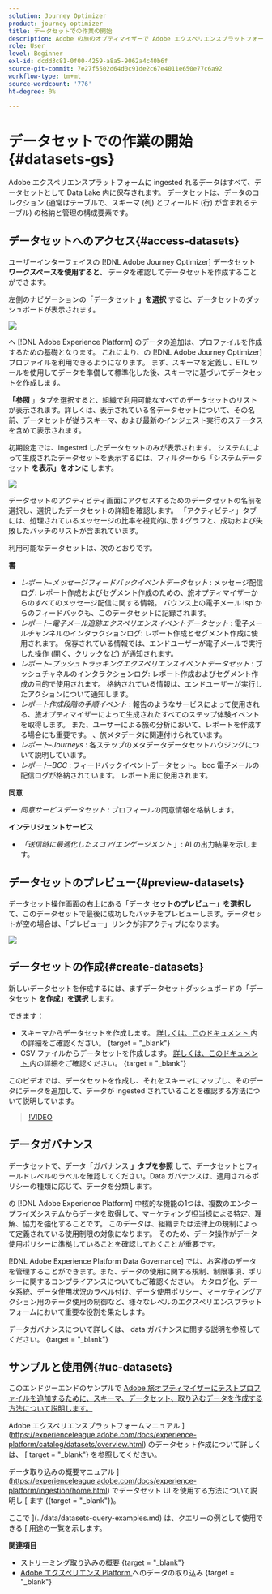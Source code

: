 ```yaml
---
solution: Journey Optimizer
product: journey optimizer
title: データセットでの作業の開始
description: Adobe の旅のオプティマイザーで Adobe エクスペリエンスプラットフォームのデータセットを使用する方法を学習します。
role: User
level: Beginner
exl-id: dcdd3c81-0f00-4259-a8a5-9062a4c40b6f
source-git-commit: 7e27f5502d64d0c91de2c67e4011e650e77c6a92
workflow-type: tm+mt
source-wordcount: '776'
ht-degree: 0%

---
```


# データセットでの作業の開始 {#datasets-gs}

Adobe エクスペリエンスプラットフォームに ingested れるデータはすべて、データセットとして Data Lake 内に保存されます。 データセットは、データのコレクション (通常はテーブルで、スキーマ (列) とフィールド (行) が含まれるテーブル) の格納と管理の構成要素です。

## データセットへのアクセス{#access-datasets}

ユーザーインターフェイスの [!DNL Adobe Journey Optimizer] データセット **ワークスペースを使用すると、** データを確認してデータセットを作成することができます。

左側のナビゲーションの「データセット **」を選択** すると、データセットのダッシュボードが表示されます。

![](assets/datasets-home.png)

へ [!DNL Adobe Experience Platform] のデータの追加は、プロファイルを作成するための基礎となります。 これにより、の [!DNL Adobe Journey Optimizer] プロファイルを利用できるようになります。 まず、スキーマを定義し、ETL ツールを使用してデータを準備して標準化した後、スキーマに基づいてデータセットを作成します。

**「参照** 」タブを選択すると、組織で利用可能なすべてのデータセットのリストが表示されます。詳しくは、表示されている各データセットについて、その名前、データセットが従うスキーマ、および最新のインジェスト実行のステータスを含めて表示されます。

初期設定では、ingested したデータセットのみが表示されます。 システムによって生成されたデータセットを表示するには、フィルターから「システムデータセット **を表示」をオンに** します。

![](assets/ajo-system-datasets.png)

データセットのアクティビティ画面にアクセスするためのデータセットの名前を選択し、選択したデータセットの詳細を確認します。 「アクティビティ」タブには、処理されているメッセージの比率を視覚的に示すグラフと、成功および失敗したバッチのリストが含まれています。

利用可能なデータセットは、次のとおりです。

**書**

* _レポート-メッセージフィードバックイベントデータセット_ : メッセージ配信ログ: レポート作成およびセグメント作成のための、旅オプティマイザーからのすべてのメッセージ配信に関する情報。 バウンス上の電子メール Isp からのフィードバックも、このデータセットに記録されます。
* _レポート-電子メール追跡エクスペリエンスイベントデータセット_ : 電子メールチャンネルのインタラクションログ: レポート作成とセグメント作成に使用されます。 保存されている情報では、エンドユーザーが電子メールで実行した操作 (開く、クリックなど) が通知されます。
* _レポート-プッシュトラッキングエクスペリエンスイベントデータセット_ : プッシュチャネルのインタラクションログ: レポート作成およびセグメント作成の目的で使用されます。 格納されている情報は、エンドユーザーが実行したアクションについて通知します。
* _レポート作成段階の手順イベント_ : 報告のようなサービスによって使用される、旅オプティマイザーによって生成されたすべてのステップ体験イベントを取得します。 また、ユーザーによる旅の分析において、レポートを作成する場合にも重要です。 、旅メタデータに関連付けられています。
* _レポート-Journeys_ : 各ステップのメタデータデータセットハウジングについて説明しています。
* _レポート-BCC_ : フィードバックイベントデータセット。 bcc 電子メールの配信ログが格納されています。 レポート用に使用されます。

**同意**

* _同意サービスデータセット_ : プロフィールの同意情報を格納します。

**インテリジェントサービス**

* _「送信時に最適化したスコア/エンゲージメント_ 」: AI の出力結果を示します。

## データセットのプレビュー{#preview-datasets}

データセット操作画面の右上にある「データ **セットのプレビュー」を選択し** て、このデータセットで最後に成功したバッチをプレビューします。データセットが空の場合は、「プレビュー」リンクが非アクティブになります。

![](assets/dataset-preview.png)

## データセットの作成{#create-datasets}

新しいデータセットを作成するには、まずデータセットダッシュボードの「データセット **を作成」を選択** します。

できます：

* スキーマからデータセットを作成します。 [詳しくは、このドキュメント ](https://experienceleague.adobe.com/docs/experience-platform/catalog/datasets/user-guide.html?lang=en#schema) 内の詳細をご確認ください。 {target = &quot;_blank&quot;}
* CSV ファイルからデータセットを作成します。 [詳しくは、このドキュメント ](https://experienceleague.adobe.com/docs/experience-platform/ingestion/tutorials/map-a-csv-file.html) 内の詳細をご確認ください。 {target = &quot;_blank&quot;}

このビデオでは、データセットを作成し、それをスキーマにマップし、そのデータにデータを追加して、データが ingested されていることを確認する方法について説明しています。

>[!VIDEO](https://video.tv.adobe.com/v/334293?quality=12)

## データガバナンス

データセットで、データ「ガバナンス **」タブを参照** して、データセットとフィールドレベルのラベルを確認してください。Data ガバナンスは、適用されるポリシーの種類に応じて、データを分類します。

の [!DNL Adobe Experience Platform] 中核的な機能の1つは、複数のエンタープライズシステムからデータを取得して、マーケティング担当様による特定、理解、協力を強化することです。 このデータは、組織または法律上の規制によって定義されている使用制限の対象になります。 そのため、データ操作がデータ使用ポリシーに準拠していることを確認しておくことが重要です。

[!DNL Adobe Experience Platform Data Governance] では、お客様のデータを管理することができます。また、データの使用に関する規制、制限事項、ポリシーに関するコンプライアンスについてもご確認ください。 カタログ化、データ系統、データ使用状況のラベル付け、データ使用ポリシー、マーケティングアクション用のデータ使用の制御など、様々なレベルのエクスペリエンスプラットフォームにおいて重要な役割を果たします。

データガバナンスについて詳しくは、 [ ](https://experienceleague.adobe.com/docs/experience-platform/data-governance/labels/user-guide.html) data ガバナンスに関する説明を参照してください。 {target = &quot;_blank&quot;}

## サンプルと使用例{#uc-datasets}

このエンドツーエンドのサンプルで [ Adobe 旅オプティマイザーにテストプロファイルを追加するために、スキーマ、データセット、取り込むデータを作成する方法について説明します。](../segment/creating-test-profiles.md)

Adobe エクスペリエンスプラットフォームマニュアル ](https://experienceleague.adobe.com/docs/experience-platform/catalog/datasets/overview.html) のデータセット作成について詳しくは、 [ target = &quot;_blank&quot;} を参照してください。

データ取り込みの概要マニュアル ](https://experienceleague.adobe.com/docs/experience-platform/ingestion/home.html) でデータセット UI を使用する方法について説明し [ ます ({target = &quot;_blank&quot;})。

ここで ](../data/datasets-query-examples.md) は、クエリーの例として使用できる [ 用途の一覧を示します。

**関連項目**

* [ストリーミング取り込みの概要 ](https://experienceleague.adobe.com/docs/experience-platform/ingestion/streaming/overview.html) {target = &quot;_blank&quot;}
* [Adobe エクスペリエンス Platform ](https://experienceleague.adobe.com/docs/experience-platform/ingestion/tutorials/ingest-batch-data.html) へのデータの取り込み {target = &quot;_blank&quot;}
